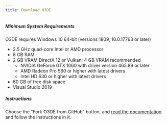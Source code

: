 ```yaml
---
title: Download O3DE
---
```

##### Minimum System Requirements

O3DE requires Windows 10 64-bit (versions 1809, 10.0.17763 or later)

* 2.5 GHz quad-core Intel or AMD processor
* 8 GB RAM
* 2 GB VRAM DirectX 12 or Vulkan; 4 GB VRAM recommended
  * NVIDIA GeForce GTX 1060 with driver version 465.89 or later
  * AMD Radeon Pro 560 or higher with latest drivers
  * Intel HD 630 or higher with latest drivers
* 60 GB of free disk space
* Visual Studio 2019

##### Instructions

Choose the "Fork O3DE from GitHub" button, and [read the documentation](https://o3de.org/docs/welcome-guide/setup/) and follow the instructions in it.
